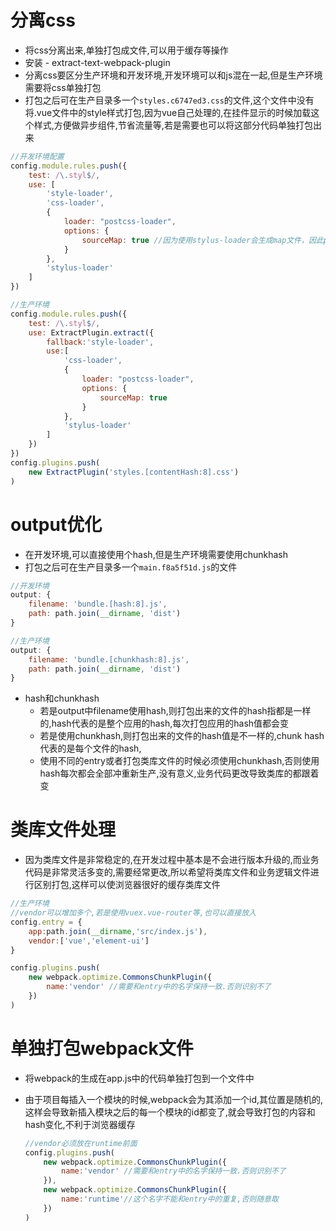 # 分离css

- 将css分离出来,单独打包成文件,可以用于缓存等操作
- 安装 - extract-text-webpack-plugin 
- 分离css要区分生产环境和开发环境,开发环境可以和js混在一起,但是生产环境需要将css单独打包
- 打包之后可在生产目录多一个`styles.c6747ed3.css`的文件,这个文件中没有将.vue文件中的style样式打包,因为vue自己处理的,在挂件显示的时候加载这个样式,方便做异步组件,节省流量等,若是需要也可以将这部分代码单独打包出来

```javascript
//开发环境配置
config.module.rules.push({
    test: /\.styl$/,
    use: [
        'style-loader',
        'css-loader',
        {
            loader: "postcss-loader",
            options: {
                sourceMap: true //因为使用stylus-loader会生成map文件，因此postcss-loader就不必再生成，直接使用就可以了
            }
        },
        'stylus-loader'
    ]
})
```

```javascript
//生产环境
config.module.rules.push({
    test: /\.styl$/,
    use: ExtractPlugin.extract({
        fallback:'style-loader',
        use:[
            'css-loader',
            {
                loader: "postcss-loader",
                options: {
                    sourceMap: true
                }
            },
            'stylus-loader'
        ]
    })
})
config.plugins.push(
    new ExtractPlugin('styles.[contentHash:8].css')
)
```



# output优化

- 在开发环境,可以直接使用个hash,但是生产环境需要使用chunkhash
- 打包之后可在生产目录多一个`main.f8a5f51d.js`的文件

```javascript
//开发环境
output: {
    filename: 'bundle.[hash:8].js',
    path: path.join(__dirname, 'dist')
}
```

```javascript
//生产环境
output: {
    filename: 'bundle.[chunkhash:8].js',
    path: path.join(__dirname, 'dist')
}
```

- hash和chunkhash
  - 若是output中filename使用hash,则打包出来的文件的hash指都是一样的,hash代表的是整个应用的hash,每次打包应用的hash值都会变
  - 若是使用chunkhash,则打包出来的文件的hash值是不一样的,chunk hash代表的是每个文件的hash,
  - 使用不同的entry或者打包类库文件的时候必须使用chunkhash,否则使用hash每次都会全部冲重新生产,没有意义,业务代码更改导致类库的都跟着变

# 类库文件处理

- 因为类库文件是非常稳定的,在开发过程中基本是不会进行版本升级的,而业务代码是非常灵活多变的,需要经常更改,所以希望将类库文件和业务逻辑文件进行区别打包,这样可以使浏览器很好的缓存类库文件

```javascript
//生产环境
//vendor可以增加多个,若是使用vuex.vue-router等,也可以直接放入
config.entry = {
    app:path.join(__dirname,'src/index.js'),
    vendor:['vue','element-ui']
}

config.plugins.push(
    new webpack.optimize.CommonsChunkPlugin({
        name:'vendor' //需要和entry中的名字保持一致.否则识别不了
    })
)
```

# 单独打包webpack文件

- 将webpack的生成在app.js中的代码单独打包到一个文件中

- 由于项目每插入一个模块的时候,webpack会为其添加一个id,其位置是随机的,这样会导致新插入模块之后的每一个模块的id都变了,就会导致打包的内容和hash变化,不利于浏览器缓存

  ```javascript
  //vendor必须放在runtime前面
  config.plugins.push(
      new webpack.optimize.CommonsChunkPlugin({
          name:'vendor' //需要和entry中的名字保持一致.否则识别不了
      }),
      new webpack.optimize.CommonsChunkPlugin({
          name:'runtime'//这个名字不能和entry中的重复,否则随意取
      })
  )
  ```